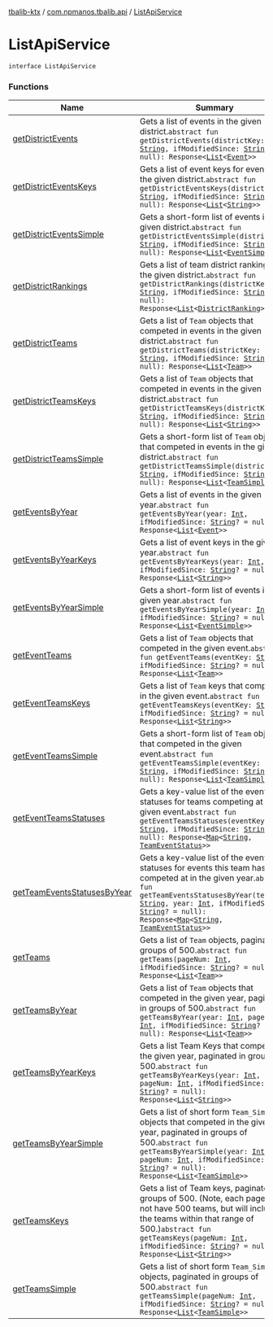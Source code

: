 [tbalib-ktx](../../index.md) / [com.npmanos.tbalib.api](../index.md) / [ListApiService](./index.md)

# ListApiService

`interface ListApiService`

### Functions

| Name | Summary |
|---|---|
| [getDistrictEvents](get-district-events.md) | Gets a list of events in the given district.`abstract fun getDistrictEvents(districtKey: `[`String`](https://kotlinlang.org/api/latest/jvm/stdlib/kotlin/-string/index.html)`, ifModifiedSince: `[`String`](https://kotlinlang.org/api/latest/jvm/stdlib/kotlin/-string/index.html)`? = null): Response<`[`List`](https://kotlinlang.org/api/latest/jvm/stdlib/kotlin.collections/-list/index.html)`<`[`Event`](../../com.npmanos.tbalib.model/-event/index.md)`>>` |
| [getDistrictEventsKeys](get-district-events-keys.md) | Gets a list of event keys for events in the given district.`abstract fun getDistrictEventsKeys(districtKey: `[`String`](https://kotlinlang.org/api/latest/jvm/stdlib/kotlin/-string/index.html)`, ifModifiedSince: `[`String`](https://kotlinlang.org/api/latest/jvm/stdlib/kotlin/-string/index.html)`? = null): Response<`[`List`](https://kotlinlang.org/api/latest/jvm/stdlib/kotlin.collections/-list/index.html)`<`[`String`](https://kotlinlang.org/api/latest/jvm/stdlib/kotlin/-string/index.html)`>>` |
| [getDistrictEventsSimple](get-district-events-simple.md) | Gets a short-form list of events in the given district.`abstract fun getDistrictEventsSimple(districtKey: `[`String`](https://kotlinlang.org/api/latest/jvm/stdlib/kotlin/-string/index.html)`, ifModifiedSince: `[`String`](https://kotlinlang.org/api/latest/jvm/stdlib/kotlin/-string/index.html)`? = null): Response<`[`List`](https://kotlinlang.org/api/latest/jvm/stdlib/kotlin.collections/-list/index.html)`<`[`EventSimple`](../../com.npmanos.tbalib.model/-event-simple/index.md)`>>` |
| [getDistrictRankings](get-district-rankings.md) | Gets a list of team district rankings for the given district.`abstract fun getDistrictRankings(districtKey: `[`String`](https://kotlinlang.org/api/latest/jvm/stdlib/kotlin/-string/index.html)`, ifModifiedSince: `[`String`](https://kotlinlang.org/api/latest/jvm/stdlib/kotlin/-string/index.html)`? = null): Response<`[`List`](https://kotlinlang.org/api/latest/jvm/stdlib/kotlin.collections/-list/index.html)`<`[`DistrictRanking`](../../com.npmanos.tbalib.model/-district-ranking/index.md)`>>` |
| [getDistrictTeams](get-district-teams.md) | Gets a list of `Team` objects that competed in events in the given district.`abstract fun getDistrictTeams(districtKey: `[`String`](https://kotlinlang.org/api/latest/jvm/stdlib/kotlin/-string/index.html)`, ifModifiedSince: `[`String`](https://kotlinlang.org/api/latest/jvm/stdlib/kotlin/-string/index.html)`? = null): Response<`[`List`](https://kotlinlang.org/api/latest/jvm/stdlib/kotlin.collections/-list/index.html)`<`[`Team`](../../com.npmanos.tbalib.model/-team/index.md)`>>` |
| [getDistrictTeamsKeys](get-district-teams-keys.md) | Gets a list of `Team` objects that competed in events in the given district.`abstract fun getDistrictTeamsKeys(districtKey: `[`String`](https://kotlinlang.org/api/latest/jvm/stdlib/kotlin/-string/index.html)`, ifModifiedSince: `[`String`](https://kotlinlang.org/api/latest/jvm/stdlib/kotlin/-string/index.html)`? = null): Response<`[`List`](https://kotlinlang.org/api/latest/jvm/stdlib/kotlin.collections/-list/index.html)`<`[`String`](https://kotlinlang.org/api/latest/jvm/stdlib/kotlin/-string/index.html)`>>` |
| [getDistrictTeamsSimple](get-district-teams-simple.md) | Gets a short-form list of `Team` objects that competed in events in the given district.`abstract fun getDistrictTeamsSimple(districtKey: `[`String`](https://kotlinlang.org/api/latest/jvm/stdlib/kotlin/-string/index.html)`, ifModifiedSince: `[`String`](https://kotlinlang.org/api/latest/jvm/stdlib/kotlin/-string/index.html)`? = null): Response<`[`List`](https://kotlinlang.org/api/latest/jvm/stdlib/kotlin.collections/-list/index.html)`<`[`TeamSimple`](../../com.npmanos.tbalib.model/-team-simple/index.md)`>>` |
| [getEventsByYear](get-events-by-year.md) | Gets a list of events in the given year.`abstract fun getEventsByYear(year: `[`Int`](https://kotlinlang.org/api/latest/jvm/stdlib/kotlin/-int/index.html)`, ifModifiedSince: `[`String`](https://kotlinlang.org/api/latest/jvm/stdlib/kotlin/-string/index.html)`? = null): Response<`[`List`](https://kotlinlang.org/api/latest/jvm/stdlib/kotlin.collections/-list/index.html)`<`[`Event`](../../com.npmanos.tbalib.model/-event/index.md)`>>` |
| [getEventsByYearKeys](get-events-by-year-keys.md) | Gets a list of event keys in the given year.`abstract fun getEventsByYearKeys(year: `[`Int`](https://kotlinlang.org/api/latest/jvm/stdlib/kotlin/-int/index.html)`, ifModifiedSince: `[`String`](https://kotlinlang.org/api/latest/jvm/stdlib/kotlin/-string/index.html)`? = null): Response<`[`List`](https://kotlinlang.org/api/latest/jvm/stdlib/kotlin.collections/-list/index.html)`<`[`String`](https://kotlinlang.org/api/latest/jvm/stdlib/kotlin/-string/index.html)`>>` |
| [getEventsByYearSimple](get-events-by-year-simple.md) | Gets a short-form list of events in the given year.`abstract fun getEventsByYearSimple(year: `[`Int`](https://kotlinlang.org/api/latest/jvm/stdlib/kotlin/-int/index.html)`, ifModifiedSince: `[`String`](https://kotlinlang.org/api/latest/jvm/stdlib/kotlin/-string/index.html)`? = null): Response<`[`List`](https://kotlinlang.org/api/latest/jvm/stdlib/kotlin.collections/-list/index.html)`<`[`EventSimple`](../../com.npmanos.tbalib.model/-event-simple/index.md)`>>` |
| [getEventTeams](get-event-teams.md) | Gets a list of `Team` objects that competed in the given event.`abstract fun getEventTeams(eventKey: `[`String`](https://kotlinlang.org/api/latest/jvm/stdlib/kotlin/-string/index.html)`, ifModifiedSince: `[`String`](https://kotlinlang.org/api/latest/jvm/stdlib/kotlin/-string/index.html)`? = null): Response<`[`List`](https://kotlinlang.org/api/latest/jvm/stdlib/kotlin.collections/-list/index.html)`<`[`Team`](../../com.npmanos.tbalib.model/-team/index.md)`>>` |
| [getEventTeamsKeys](get-event-teams-keys.md) | Gets a list of `Team` keys that competed in the given event.`abstract fun getEventTeamsKeys(eventKey: `[`String`](https://kotlinlang.org/api/latest/jvm/stdlib/kotlin/-string/index.html)`, ifModifiedSince: `[`String`](https://kotlinlang.org/api/latest/jvm/stdlib/kotlin/-string/index.html)`? = null): Response<`[`List`](https://kotlinlang.org/api/latest/jvm/stdlib/kotlin.collections/-list/index.html)`<`[`String`](https://kotlinlang.org/api/latest/jvm/stdlib/kotlin/-string/index.html)`>>` |
| [getEventTeamsSimple](get-event-teams-simple.md) | Gets a short-form list of `Team` objects that competed in the given event.`abstract fun getEventTeamsSimple(eventKey: `[`String`](https://kotlinlang.org/api/latest/jvm/stdlib/kotlin/-string/index.html)`, ifModifiedSince: `[`String`](https://kotlinlang.org/api/latest/jvm/stdlib/kotlin/-string/index.html)`? = null): Response<`[`List`](https://kotlinlang.org/api/latest/jvm/stdlib/kotlin.collections/-list/index.html)`<`[`TeamSimple`](../../com.npmanos.tbalib.model/-team-simple/index.md)`>>` |
| [getEventTeamsStatuses](get-event-teams-statuses.md) | Gets a key-value list of the event statuses for teams competing at the given event.`abstract fun getEventTeamsStatuses(eventKey: `[`String`](https://kotlinlang.org/api/latest/jvm/stdlib/kotlin/-string/index.html)`, ifModifiedSince: `[`String`](https://kotlinlang.org/api/latest/jvm/stdlib/kotlin/-string/index.html)`? = null): Response<`[`Map`](https://kotlinlang.org/api/latest/jvm/stdlib/kotlin.collections/-map/index.html)`<`[`String`](https://kotlinlang.org/api/latest/jvm/stdlib/kotlin/-string/index.html)`, `[`TeamEventStatus`](../../com.npmanos.tbalib.model/-team-event-status/index.md)`>>` |
| [getTeamEventsStatusesByYear](get-team-events-statuses-by-year.md) | Gets a key-value list of the event statuses for events this team has competed at in the given year.`abstract fun getTeamEventsStatusesByYear(teamKey: `[`String`](https://kotlinlang.org/api/latest/jvm/stdlib/kotlin/-string/index.html)`, year: `[`Int`](https://kotlinlang.org/api/latest/jvm/stdlib/kotlin/-int/index.html)`, ifModifiedSince: `[`String`](https://kotlinlang.org/api/latest/jvm/stdlib/kotlin/-string/index.html)`? = null): Response<`[`Map`](https://kotlinlang.org/api/latest/jvm/stdlib/kotlin.collections/-map/index.html)`<`[`String`](https://kotlinlang.org/api/latest/jvm/stdlib/kotlin/-string/index.html)`, `[`TeamEventStatus`](../../com.npmanos.tbalib.model/-team-event-status/index.md)`>>` |
| [getTeams](get-teams.md) | Gets a list of `Team` objects, paginated in groups of 500.`abstract fun getTeams(pageNum: `[`Int`](https://kotlinlang.org/api/latest/jvm/stdlib/kotlin/-int/index.html)`, ifModifiedSince: `[`String`](https://kotlinlang.org/api/latest/jvm/stdlib/kotlin/-string/index.html)`? = null): Response<`[`List`](https://kotlinlang.org/api/latest/jvm/stdlib/kotlin.collections/-list/index.html)`<`[`Team`](../../com.npmanos.tbalib.model/-team/index.md)`>>` |
| [getTeamsByYear](get-teams-by-year.md) | Gets a list of `Team` objects that competed in the given year, paginated in groups of 500.`abstract fun getTeamsByYear(year: `[`Int`](https://kotlinlang.org/api/latest/jvm/stdlib/kotlin/-int/index.html)`, pageNum: `[`Int`](https://kotlinlang.org/api/latest/jvm/stdlib/kotlin/-int/index.html)`, ifModifiedSince: `[`String`](https://kotlinlang.org/api/latest/jvm/stdlib/kotlin/-string/index.html)`? = null): Response<`[`List`](https://kotlinlang.org/api/latest/jvm/stdlib/kotlin.collections/-list/index.html)`<`[`Team`](../../com.npmanos.tbalib.model/-team/index.md)`>>` |
| [getTeamsByYearKeys](get-teams-by-year-keys.md) | Gets a list Team Keys that competed in the given year, paginated in groups of 500.`abstract fun getTeamsByYearKeys(year: `[`Int`](https://kotlinlang.org/api/latest/jvm/stdlib/kotlin/-int/index.html)`, pageNum: `[`Int`](https://kotlinlang.org/api/latest/jvm/stdlib/kotlin/-int/index.html)`, ifModifiedSince: `[`String`](https://kotlinlang.org/api/latest/jvm/stdlib/kotlin/-string/index.html)`? = null): Response<`[`List`](https://kotlinlang.org/api/latest/jvm/stdlib/kotlin.collections/-list/index.html)`<`[`String`](https://kotlinlang.org/api/latest/jvm/stdlib/kotlin/-string/index.html)`>>` |
| [getTeamsByYearSimple](get-teams-by-year-simple.md) | Gets a list of short form `Team_Simple` objects that competed in the given year, paginated in groups of 500.`abstract fun getTeamsByYearSimple(year: `[`Int`](https://kotlinlang.org/api/latest/jvm/stdlib/kotlin/-int/index.html)`, pageNum: `[`Int`](https://kotlinlang.org/api/latest/jvm/stdlib/kotlin/-int/index.html)`, ifModifiedSince: `[`String`](https://kotlinlang.org/api/latest/jvm/stdlib/kotlin/-string/index.html)`? = null): Response<`[`List`](https://kotlinlang.org/api/latest/jvm/stdlib/kotlin.collections/-list/index.html)`<`[`TeamSimple`](../../com.npmanos.tbalib.model/-team-simple/index.md)`>>` |
| [getTeamsKeys](get-teams-keys.md) | Gets a list of Team keys, paginated in groups of 500. (Note, each page will not have 500 teams, but will include the teams within that range of 500.)`abstract fun getTeamsKeys(pageNum: `[`Int`](https://kotlinlang.org/api/latest/jvm/stdlib/kotlin/-int/index.html)`, ifModifiedSince: `[`String`](https://kotlinlang.org/api/latest/jvm/stdlib/kotlin/-string/index.html)`? = null): Response<`[`List`](https://kotlinlang.org/api/latest/jvm/stdlib/kotlin.collections/-list/index.html)`<`[`String`](https://kotlinlang.org/api/latest/jvm/stdlib/kotlin/-string/index.html)`>>` |
| [getTeamsSimple](get-teams-simple.md) | Gets a list of short form `Team_Simple` objects, paginated in groups of 500.`abstract fun getTeamsSimple(pageNum: `[`Int`](https://kotlinlang.org/api/latest/jvm/stdlib/kotlin/-int/index.html)`, ifModifiedSince: `[`String`](https://kotlinlang.org/api/latest/jvm/stdlib/kotlin/-string/index.html)`? = null): Response<`[`List`](https://kotlinlang.org/api/latest/jvm/stdlib/kotlin.collections/-list/index.html)`<`[`TeamSimple`](../../com.npmanos.tbalib.model/-team-simple/index.md)`>>` |
